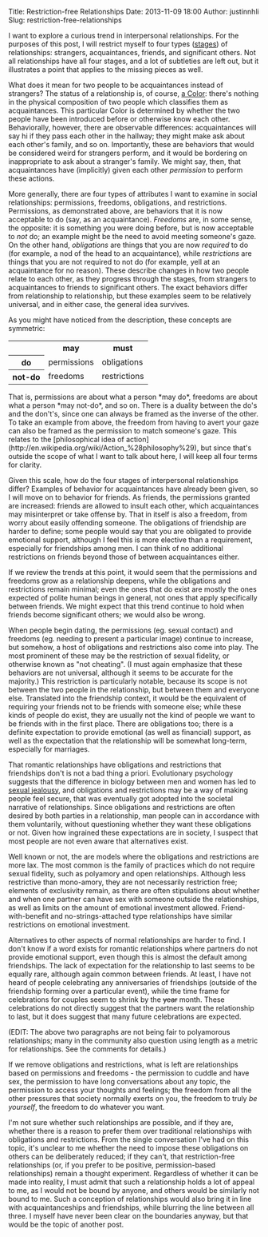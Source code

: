 Title: Restriction-free Relationships
Date: 2013-11-09 18:00
Author: justinnhli
Slug: restriction-free-relationships

I want to explore a curious trend in interpersonal relationships. For
the purposes of this post, I will restrict myself to four types
([stages](http://en.wikipedia.org/wiki/Interpersonal_relationship#Development))
of relationships: strangers, acquaintances, friends, and significant
others. Not all relationships have all four stages, and a lot of
subtleties are left out, but it illustrates a point that applies to the
missing pieces as well.

What does it mean for two people to be acquaintances instead of
strangers? The status of a relationship is, of course, [a
Color](http://justinnhli.blogspot.com/2013/11/invisible-colors.html):
there's nothing in the physical composition of two people which
classifies them as acquaintances. This particular Color is determined by
whether the two people have been introduced before or otherwise know
each other. Behaviorally, however, there are observable differences:
acquaintances will say hi if they pass each other in the hallway; they
might make ask about each other's family, and so on. Importantly, these
are behaviors that would be considered weird for strangers perform, and
it would be bordering on inappropriate to ask about a stranger's family.
We might say, then, that acquaintances have (implicitly) given each
other *permission* to perform these actions.

More generally, there are four types of attributes I want to examine in
social relationships: permissions, freedoms, obligations, and
restrictions. Permissions, as demonstrated above, are behaviors that it
is now acceptable to do (say, as an acquaintance). *Freedoms* are, in
some sense, the opposite: it is something you were doing before, but is
now acceptable to *not* do; an example might be the need to avoid
meeting someone's gaze. On the other hand, *obligations* are things that
you are now *required* to do (for example, a nod of the head to an
acquaintance), while *restrictions* are things that you are not required
to not do (for example, yell at an acquaintance for no reason). These
describe changes in how two people relate to each other, as they
progress through the stages, from strangers to acquaintances to friends
to significant others. The exact behaviors differ from relationship to
relationship, but these examples seem to be relatively universal, and in
either case, the general idea survives.

As you might have noticed from the description, these concepts are
symmetric:

<table>
<tr>
<th>
</th>
<th>
may

</th>
<th>
must

</th>
</tr>
<tr>
<th>
do

</th>
<td>
permissions

</td>
<td>
obligations

</td>
</tr>
<tr>
<th>
not-do

</th>
<td>
freedoms

</td>
<td>
restrictions

</td>
</tr>
</table>
That is, permissions are about what a person *may do*, freedoms are
about what a person *may not-do*, and so on. There is a duality between
the do's and the don't's, since one can always be framed as the inverse
of the other. To take an example from above, the freedom from having to
avert your gaze can also be framed as the permission to match someone's
gaze. This relates to the [philosophical idea of
action](http://en.wikipedia.org/wiki/Action_%28philosophy%29), but since
that's outside the scope of what I want to talk about here, I will keep
all four terms for clarity.

Given this scale, how do the four stages of interpersonal relationships
differ? Examples of behavior for acquaintances have already been given,
so I will move on to behavior for friends. As friends, the permissions
granted are increased: friends are allowed to insult each other, which
acquaintances may misinterpret or take offense by. That in itself is
also a freedom, from worry about easily offending someone. The
obligations of friendship are harder to define; some people would say
that you are obligated to provide emotional support, although I feel
this is more elective than a requirement, especially for friendships
among men. I can think of no additional restrictions on friends beyond
those of between acquaintances either.

If we review the trends at this point, it would seem that the
permissions and freedoms grow as a relationship deepens, while the
obligations and restrictions remain minimal; even the ones that do exist
are mostly the ones expected of polite human beings in general, not ones
that apply specifically between friends. We might expect that this trend
continue to hold when friends become significant others; we would also
be wrong.

When people begin dating, the permissions (eg. sexual contact) and
freedoms (eg. needing to present a particular image) continue to
increase, but somehow, a host of obligations and restrictions also come
into play. The most prominent of these may be the restriction of sexual
fidelity, or otherwise known as "not cheating". (I must again emphasize
that these behaviors are not universal, although it seems to be accurate
for the majority.) This restriction is particularly notable, because its
scope is not between the two people in the relationship, but between
them and everyone else. Translated into the friendship context, it would
be the equivalent of requiring your friends not to be friends with
someone else; while these kinds of people do exist, they are usually not
the kind of people we want to be friends with in the first place. There
are obligations too; there is a definite expectation to provide
emotional (as well as financial) support, as well as the expectation
that the relationship will be somewhat long-term, especially for
marriages.

That romantic relationships have obligations and restrictions that
friendships don't is not a bad thing a priori. Evolutionary psychology
suggests that the difference in biology between men and women has led to
[sexual
jealousy](http://en.wikipedia.org/wiki/Sexual_jealousy_in_humans), and
obligations and restrictions may be a way of making people feel secure,
that was eventually got adopted into the societal narrative of
relationships. Since obligations and restrictions are often desired by
both parties in a relationship, man people can in accordance with them
voluntarily, without questioning whether they want these obligations or
not. Given how ingrained these expectations are in society, I suspect
that most people are not even aware that alternatives exist.

Well known or not, the are models where the obligations and restrictions
are more lax. The most common is the family of practices which do not
require sexual fidelity, such as polyamory and open relationships.
Although less restrictive than mono-amory, they are not necessarily
restriction free; elements of exclusivity remain, as there are often
stipulations about whether and when one partner can have sex with
someone outside the relationships, as well as limits on the amount of
emotional investment allowed. Friend-with-benefit and
no-strings-attached type relationships have similar restrictions on
emotional investment.

Alternatives to other aspects of normal relationships are harder to
find. I don't know if a word exists for romantic relationships where
partners do not provide emotional support, even though this is almost
the default among friendships. The lack of expectation for the
relationship to last seems to be equally rare, although again common
between friends. At least, I have not heard of people celebrating any
anniversaries of friendships (outside of the friendship forming over a
particular event), while the time frame for celebrations for couples
seem to shrink by the ~~year~~ month. These celebrations do not directly
suggest that the partners want the relationship to last, but it does
suggest that many future celebrations are expected.

(EDIT: The above two paragraphs are not being fair to polyamorous
relationships; many in the community also question using length as a
metric for relationships. See the comments for details.)

If we remove obligations and restrictions, what is left are
relationships based on permissions and freedoms - the permission to
cuddle and have sex, the permission to have long conversations about any
topic, the permission to access your thoughts and feelings; the freedom
from all the other pressures that society normally exerts on you, the
freedom to truly *be yourself*, the freedom to do whatever you want.

I'm not sure whether such relationships are possible, and if they are,
whether there is a reason to prefer them over traditional relationships
with obligations and restrictions. From the single conversation I've had
on this topic, it's unclear to me whether the need to impose these
obligations on others can be deliberately reduced; if they can't, that
restriction-free relationships (or, if you prefer to be positive,
permission-based relationships) remain a thought experiment. Regardless
of whether it can be made into reality, I must admit that such a
relationship holds a lot of appeal to me, as I would not be bound by
anyone, and others would be similarly not bound to me. Such a conception
of relationships would also bring it in line with acquaintanceships and
friendships, while blurring the line between all three. I myself have
never been clear on the boundaries anyway, but that would be the topic
of another post.

